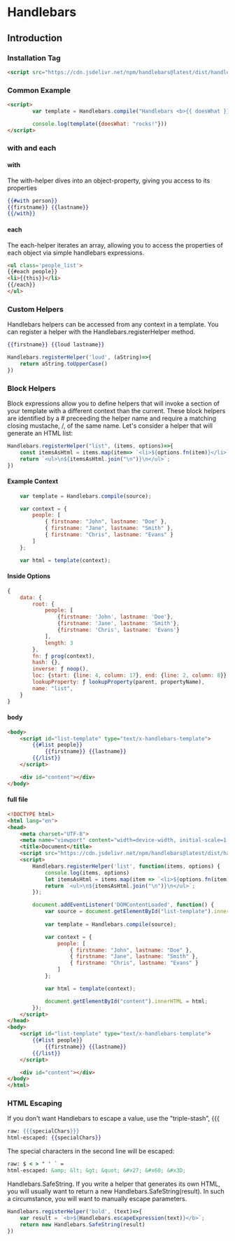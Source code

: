 # Handlebars

## Introduction

### Installation Tag

```html
<script src="https://cdn.jsdelivr.net/npm/handlebars@latest/dist/handlebars.js"></script>
```

### Common Example

```html
<script>
        var template = Handlebars.compile("Handlebars <b>{{ doesWhat }}</b>")

        console.log(template({doesWhat: "rocks!"}))
</script>
```

### with and each

#### with

The with-helper dives into an object-property, giving you access to its properties

```handlebars
{{#with person}}
{{firstname}} {{lastname}}
{{/with}}
```

#### each

The each-helper iterates an array, allowing you to access the properties of each object via simple handlebars expressions.

```html
<ul class='people_list'>
{{#each people}}
<li>{{this}}</li>
{{/each}}
</ul>
```

### Custom Helpers

Handlebars helpers can be accessed from any context in a template. You can register a helper with the Handlebars.registerHelper method.

```handlebars
{{firstname}} {{loud lastname}}
```

```javascript
Handlebars.registerHelper('loud', (aString)=>{
    return aString.toUpperCase()
})
```

### Block Helpers

Block expressions allow you to define helpers that will invoke a section of your template with a different context than the current. These block helpers are identified by a # preceeding the helper name and require a matching closing mustache, /, of the same name. Let's consider a helper that will generate an HTML list:

```javascript
Handlebars.registerHelper("list", (items, options)=>{
    const itemsAsHtml = items.map(item=> `<li>${options.fn(item)}</li>`);
    return `<ul>\n${itemsAsHtml.join("\n")}\n</ul>`;
})
```

#### Example Context

```javascript
    var template = Handlebars.compile(source);

    var context = {
        people: [
            { firstname: "John", lastname: "Doe" },
            { firstname: "Jane", lastname: "Smith" },
            { firstname: "Chris", lastname: "Evans" }
        ]
    };

    var html = template(context);
```

#### Inside Options 

```javascript
{
    data: {
        root: {
            people: [
                {firstname: 'John', lastname: 'Doe'},
                {firstname: 'Jane', lastname: 'Smith'},
                {firstname: 'Chris', lastname: 'Evans'}
            ],
            length: 3
        },
        fn: ƒ prog(context),
        hash: {},
        inverse: ƒ noop(),
        loc: {start: {line: 4, column: 17}, end: {line: 2, column: 8}},
        lookupProperty: ƒ lookupProperty(parent, propertyName),
        name: "list",
    }
}
```

#### body 

```html
<body>
    <script id="list-template" type="text/x-handlebars-template">
        {{#list people}}
            {{firstname}} {{lastname}}
        {{/list}}
    </script>

    <div id="content"></div>
</body>
```

#### full file

```html
<!DOCTYPE html>
<html lang="en">
<head>
    <meta charset="UTF-8">
    <meta name="viewport" content="width=device-width, initial-scale=1.0">
    <title>Document</title>
    <script src="https://cdn.jsdelivr.net/npm/handlebars@latest/dist/handlebars.js"></script>
    <script>
        Handlebars.registerHelper('list', function(items, options) {
            console.log(items, options)
            let itemsAsHtml = items.map(item => `<li>${options.fn(item)}</li>`);
            return `<ul>\n${itemsAsHtml.join("\n")}\n</ul>`;
        });

        document.addEventListener('DOMContentLoaded', function() {
            var source = document.getElementById("list-template").innerHTML;
            
            var template = Handlebars.compile(source);

            var context = {
                people: [
                    { firstname: "John", lastname: "Doe" },
                    { firstname: "Jane", lastname: "Smith" },
                    { firstname: "Chris", lastname: "Evans" }
                ]
            };

            var html = template(context);

            document.getElementById("content").innerHTML = html;
        });
    </script>
</head>
<body>
    <script id="list-template" type="text/x-handlebars-template">
        {{#list people}}
            {{firstname}} {{lastname}}
        {{/list}}
    </script>

    <div id="content"></div>
</body>
</html>
```

### HTML Escaping

If you don't want Handlebars to escape a value, use the "triple-stash", {{{

```handlebars
raw: {{{specialChars}}}
html-escaped: {{specialChars}}
```

The special characters in the second line will be escaped:

```handlebars
raw: $ < > " ' ` =
html-escaped: &amp; &lt; &gt; &quot; &#x27; &#x60; &#x3D;
```

Handlebars.SafeString. If you write a helper that generates its own HTML, you will usually want to return a new Handlebars.SafeString(result). In such a circumstance, you will want to manually escape parameters.

```javascript
Handlebars.registerHelper('bold', (text)=>{
    var result = `<b>${Handlebars.escapeExpression(text)}</b>`;
    return new Handlebars.SafeString(result)
})
```
